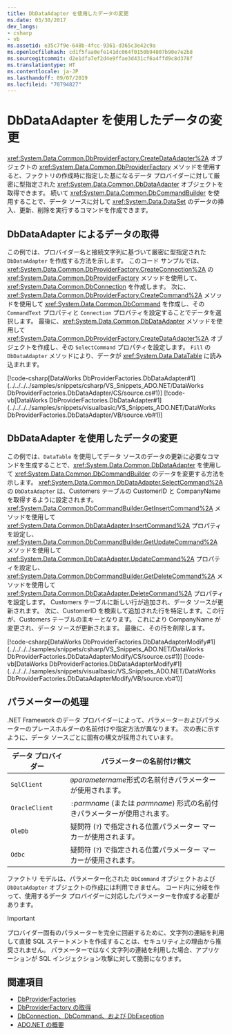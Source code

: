 ```yaml
---
title: DbDataAdapter を使用したデータの変更
ms.date: 03/30/2017
dev_langs:
- csharp
- vb
ms.assetid: e35c7f9e-648b-4fcc-9361-d365c3e42c9a
ms.openlocfilehash: cd1f5faa0efe141dc064f0150b94807b90e7e2b8
ms.sourcegitcommit: d2e1dfa7ef2d4e9ffae3d431cf6a4ffd9c8d378f
ms.translationtype: HT
ms.contentlocale: ja-JP
ms.lasthandoff: 09/07/2019
ms.locfileid: "70794827"
---
```

# <a name="modifying-data-with-a-dbdataadapter"></a>DbDataAdapter を使用したデータの変更
<xref:System.Data.Common.DbProviderFactory.CreateDataAdapter%2A> オブジェクトの <xref:System.Data.Common.DbProviderFactory> メソッドを使用すると、ファクトリの作成時に指定した基になるデータ プロバイダーに対して厳密に型指定された <xref:System.Data.Common.DbDataAdapter> オブジェクトを取得できます。 続いて <xref:System.Data.Common.DbCommandBuilder> を使用することで、データ ソースに対して <xref:System.Data.DataSet> のデータの挿入、更新、削除を実行するコマンドを作成できます。  
  
## <a name="retrieving-data-with-a-dbdataadapter"></a>DbDataAdapter によるデータの取得  
 この例では、プロバイダー名と接続文字列に基づいて厳密に型指定された `DbDataAdapter` を作成する方法を示します。 このコード サンプルでは、<xref:System.Data.Common.DbProviderFactory.CreateConnection%2A> の <xref:System.Data.Common.DbProviderFactory> メソッドを使用して、<xref:System.Data.Common.DbConnection> を作成します。 次に、<xref:System.Data.Common.DbProviderFactory.CreateCommand%2A> メソッドを使用して <xref:System.Data.Common.DbCommand> を作成し、その `CommandText` プロパティと `Connection` プロパティを設定することでデータを選択します。 最後に、<xref:System.Data.Common.DbDataAdapter> メソッドを使用して <xref:System.Data.Common.DbProviderFactory.CreateDataAdapter%2A> オブジェクトを作成し、その `SelectCommand` プロパティを設定します。 `Fill` の `DbDataAdapter` メソッドにより、データが <xref:System.Data.DataTable> に読み込まれます。  
  
 [!code-csharp[DataWorks DbProviderFactories.DbDataAdapter#1](../../../../samples/snippets/csharp/VS_Snippets_ADO.NET/DataWorks DbProviderFactories.DbDataAdapter/CS/source.cs#1)]
 [!code-vb[DataWorks DbProviderFactories.DbDataAdapter#1](../../../../samples/snippets/visualbasic/VS_Snippets_ADO.NET/DataWorks DbProviderFactories.DbDataAdapter/VB/source.vb#1)]  
  
## <a name="modifying-data-with-a-dbdataadapter"></a>DbDataAdapter を使用したデータの変更  
 この例では、`DataTable` を使用してデータ ソースのデータの更新に必要なコマンドを生成することで、<xref:System.Data.Common.DbDataAdapter> を使用して <xref:System.Data.Common.DbCommandBuilder> のデータを変更する方法を示します。 <xref:System.Data.Common.DbDataAdapter.SelectCommand%2A> の `DbDataAdapter` は、Customers テーブルの CustomerID と CompanyName を取得するように設定されます。 <xref:System.Data.Common.DbCommandBuilder.GetInsertCommand%2A> メソッドを使用して <xref:System.Data.Common.DbDataAdapter.InsertCommand%2A> プロパティを設定し、<xref:System.Data.Common.DbCommandBuilder.GetUpdateCommand%2A> メソッドを使用して <xref:System.Data.Common.DbDataAdapter.UpdateCommand%2A> プロパティを設定し、<xref:System.Data.Common.DbCommandBuilder.GetDeleteCommand%2A> メソッドを使用して <xref:System.Data.Common.DbDataAdapter.DeleteCommand%2A> プロパティを設定します。 Customers テーブルに新しい行が追加され、データ ソースが更新されます。 次に、CustomerID を検索して追加された行を特定します。この行が、Customers テーブルの主キーとなります。 これにより CompanyName が変更され、データ ソースが更新されます。 最後に、その行を削除します。  
  
 [!code-csharp[DataWorks DbProviderFactories.DbDataAdapterModify#1](../../../../samples/snippets/csharp/VS_Snippets_ADO.NET/DataWorks DbProviderFactories.DbDataAdapterModify/CS/source.cs#1)]
 [!code-vb[DataWorks DbProviderFactories.DbDataAdapterModify#1](../../../../samples/snippets/visualbasic/VS_Snippets_ADO.NET/DataWorks DbProviderFactories.DbDataAdapterModify/VB/source.vb#1)]  
  
## <a name="handling-parameters"></a>パラメーターの処理  
 .NET Framework のデータ プロバイダーによって、パラメーターおよびパラメーターのプレースホルダーの名前付けや指定方法が異なります。 次の表に示すように、データ ソースごとに固有の構文が採用されています。  
  
|データ プロバイダー|パラメーターの名前付け構文|  
|-------------------|-----------------------------|  
|`SqlClient`|`@`*parametername*形式の名前付きパラメーターが使用されます。|  
|`OracleClient`|`:`*parmname* (または *parmname*) 形式の名前付きパラメーターが使用されます。|  
|`OleDb`|疑問符 (`?`) で指定される位置パラメーター マーカーが使用されます。|  
|`Odbc`|疑問符 (`?`) で指定される位置パラメーター マーカーが使用されます。|  
  
 ファクトリ モデルは、パラメーター化された `DbCommand` オブジェクトおよび `DbDataAdapter` オブジェクトの作成には利用できません。 コード内に分岐を作って、使用するデータ プロバイダーに対応したパラメーターを作成する必要があります。  
  
> [!IMPORTANT]
> プロバイダー固有のパラメーターを完全に回避するために、文字列の連結を利用して直接 SQL ステートメントを作成することは、セキュリティ上の理由から推奨されません。 パラメーターではなく文字列の連結を利用した場合、アプリケーションが SQL インジェクション攻撃に対して脆弱になります。  
  
## <a name="see-also"></a>関連項目

- [DbProviderFactories](dbproviderfactories.md)
- [DbProviderFactory の取得](obtaining-a-dbproviderfactory.md)
- [DbConnection、DbCommand、および DbException](dbconnection-dbcommand-and-dbexception.md)
- [ADO.NET の概要](ado-net-overview.md)
